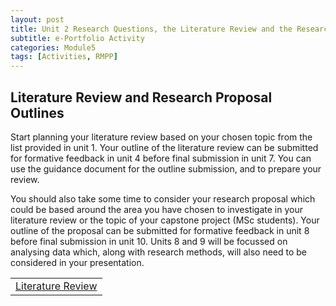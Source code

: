 ```yaml
---
layout: post
title: Unit 2 Research Questions, the Literature Review and the Research Proposal
subtitle: e-Portfolio Activity 
categories: Module5
tags: [Activities, RMPP]
---
```

<html lang="en">

<body>

<h2>Literature Review and Research Proposal Outlines</h2>
<p>Start planning your literature review based on your chosen topic from the list provided in unit 1. Your outline of the literature review can be submitted for formative feedback in unit 4 before final submission in unit 7. You can use the guidance document for the outline submission, and to prepare your review.

You should also take some time to consider your research proposal which could be based around the area you have chosen to investigate in your literature review or the topic of your capstone project (MSc students). Your outline of the proposal can be submitted for formative feedback in unit 8 before final submission in unit 10. Units 8 and 9 will be focussed on analysing data which, along with research methods, will also need to be considered in your presentation.</p>



<table>
    <tr>
      <td> <a href="../../../../artefacts/RMPP-Unit02-e-Portfolio Activity 1.pdf" target="_blank" class="button large">Literature Review</a></td> 
    </tr>
</table>


</html>

